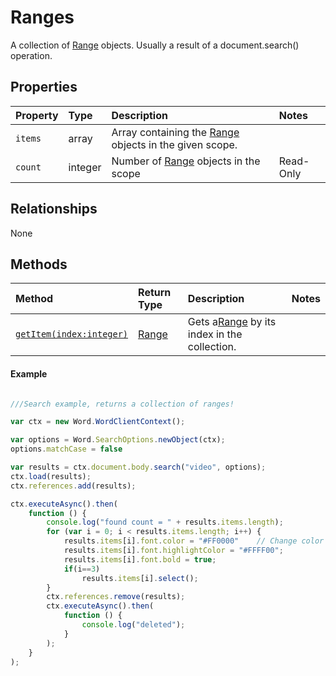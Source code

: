 # Ranges

A collection of [Range](range.md) objects. Usually a result of a document.search() operation.


## Properties

| Property         | Type    |Description|Notes |
|:-----------------|:--------|:----------|:-----|
|`items`|  array |Array containing the [Range](range.md) objects in the given scope. ||
|`count`|  integer |Number of [Range](range.md) objects  in the scope |Read-Only|



## Relationships
None  

## Methods


| Method     | Return Type    |Description|Notes  |
|:-----------------|:--------|:----------|:------|
|[`getItem(index:integer)`](#getitem)| [Range](range.md)   | Gets a[Range](range.md) by its index in the collection. || 


  



#### Example
```js

///Search example, returns a collection of ranges!

var ctx = new Word.WordClientContext();

var options = Word.SearchOptions.newObject(ctx);
options.matchCase = false

var results = ctx.document.body.search("video", options);
ctx.load(results);
ctx.references.add(results);

ctx.executeAsync().then(
    function () {
        console.log("found count = " + results.items.length);
        for (var i = 0; i < results.items.length; i++) {
            results.items[i].font.color = "#FF0000"    // Change color to Red
            results.items[i].font.highlightColor = "#FFFF00";
            results.items[i].font.bold = true;
            if(i==3)
                results.items[i].select();
        }
        ctx.references.remove(results);
        ctx.executeAsync().then(
            function () {
                console.log("deleted");
            }
        );
    }
);

```



